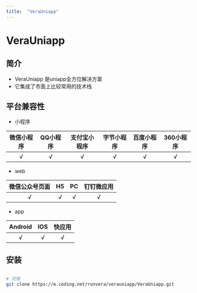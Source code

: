 ```yaml
---
title:  "VeraUniapp"
---
```


# VeraUniapp


## 简介

- VeraUniapp 是uniapp全方位解决方案
- 它集成了市面上比较常用的技术栈

## 平台兼容性

- 小程序

| 微信小程序 | QQ小程序 | 支付宝小程序 | 字节小程序 | 百度小程序 | 360小程序 |
| :--------: | :------: | :----------: | :--------: | :--------: | :-------: |
|     √      |    √     |      √       |     √      |     √      |     √     |

- web
  
| 微信公众号页面 |  H5   |  PC   | 钉钉微应用 |
| :------------: | :---: | :---: | :--------: |
|       √        |   √   |   √   |     √      |

- app

| Android |  IOS  | 快应用 |
| :-----: | :---: | :----: |
|    √    |   √   |   √    |







## 安装
``` sh

# 克隆
git clone https://e.coding.net/runvera/verauniapp/VeraUniapp.git

```

<style>
body{
    background:url("https://gimg2.baidu.com/image_search/src=http%3A%2F%2Fbpic.588ku.com%2Felement_origin_min_pic%2F23%2F03%2F20%2F1656f2850c34ed9.jpg&refer=http%3A%2F%2Fbpic.588ku.com&app=2002&size=f9999,10000&q=a80&n=0&g=0n&fmt=jpeg?sec=1628179418&t=85f43795d6746f85d7f52f62b873c4bf")
}
</style>